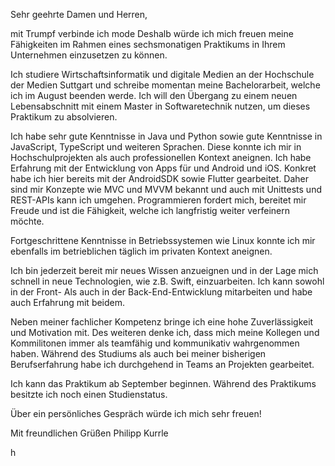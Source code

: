Sehr geehrte Damen und Herren,

mit Trumpf verbinde ich mode Deshalb würde ich mich freuen meine Fähigkeiten im Rahmen eines sechsmonatigen Praktikums in Ihrem Unternehmen einzusetzen zu können.

Ich studiere Wirtschaftsinformatik und digitale Medien an der Hochschule der Medien Suttgart und schreibe momentan meine Bachelorarbeit, welche ich im August beenden werde. Ich will den Übergang zu einem neuen Lebensabschnitt mit einem Master in Softwaretechnik nutzen, um dieses Praktikum zu absolvieren.

Ich habe sehr gute Kenntnisse in Java und Python sowie gute Kenntnisse in JavaScript, TypeScript und weiteren Sprachen. Diese konnte ich mir in Hochschulprojekten als auch professionellen Kontext aneignen. Ich habe Erfahrung mit der Entwicklung von Apps für und Android und iOS. Konkret habe ich hier bereits mit der AndroidSDK sowie Flutter gearbeitet. Daher sind mir Konzepte wie MVC und MVVM bekannt und auch mit Unittests und REST-APIs kann ich umgehen. Programmieren fordert mich, bereitet mir Freude und ist die Fähigkeit, welche ich langfristig weiter verfeinern möchte.

Fortgeschrittene Kenntnisse in Betriebssystemen wie Linux konnte ich mir ebenfalls im betrieblichen täglich im privaten Kontext aneignen.

Ich bin jederzeit bereit mir neues Wissen anzueignen und in der Lage mich schnell in neue Technologien, wie z.B. Swift, einzuarbeiten. Ich kann sowohl in der Front- Als auch in der Back-End-Entwicklung mitarbeiten und habe auch Erfahrung mit beidem. 

Neben meiner fachlicher Kompetenz bringe ich eine hohe Zuverlässigkeit und Motivation mit. Des weiteren denke ich, dass mich meine Kollegen und Kommilitonen immer als teamfähig und kommunikativ wahrgenommen haben. Während des Studiums als auch bei meiner bisherigen Berufserfahrung habe ich durchgehend in Teams an Projekten gearbeitet. 

Ich kann das Praktikum ab September beginnen. Während des Praktikums besitzte ich noch einen Studienstatus. 

Über ein persönliches Gespräch würde ich mich sehr freuen! 

Mit freundlichen Grüßen
Philipp Kurrle

h